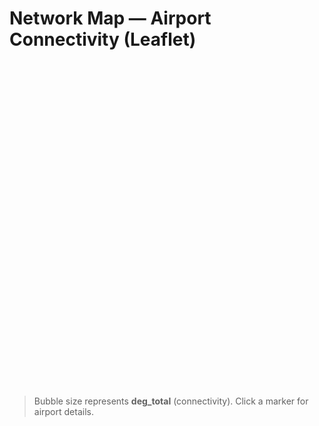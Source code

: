 # Network Map — Airport Connectivity (Leaflet)

<div id="map" style="height:520px; min-height:520px; width:100%; border-radius:8px; overflow:hidden;"></div>

<link rel="stylesheet" href="https://unpkg.com/leaflet@1.9.4/dist/leaflet.css"/>
<script src="https://unpkg.com/leaflet@1.9.4/dist/leaflet.js"></script>

<script>

function siteRoot(){
  const parts = location.pathname.split('/').filter(Boolean);
  return parts.length ? '/' + parts[0] + '/' : '/';
}
function bust(u){
  const v = Date.now(); // force fresh fetch on Pages/CDN
  return u + (u.includes('?') ? '&' : '?') + 'v=' + v;
}

function renderNetworkMap(){
  if (typeof L === 'undefined') { setTimeout(renderNetworkMap, 80); return; }
  // clear previous map instance if any (instant nav)
  if (window._leaflet_map) { try { window._leaflet_map.remove(); } catch(e){} }
  const map = window._leaflet_map = L.map('map', {preferCanvas:true});
  map.setView([25.25, 55.30], 3);
  L.tileLayer('https://{s}.tile.openstreetmap.org/{z}/{x}/{y}.png',{
    maxZoom: 8, attribution: '&copy; OpenStreetMap'
  }).addTo(map);
  setTimeout(()=>map.invalidateSize(), 150);

  const url = bust(siteRoot() + 'assets/airports.geojson');
  fetch(url).then(r=>{ if(!r.ok) throw new Error('HTTP '+r.status); return r.json(); })
  .then(geo=>{
    if (!geo.features || !geo.features.length){
      L.marker([25.252,55.364]).addTo(map).bindPopup('airports.geojson is empty.');
      return;
    }
    const layer = L.geoJSON(geo, {
      pointToLayer: (feat, latlng) => {
        const deg = (+feat.properties.deg_total) || 0;
        const r = Math.max(3, Math.sqrt(deg));
        return L.circleMarker(latlng, { radius:r, weight:1, color:'#1565c0', fillColor:'#42a5f5', fillOpacity:0.6 });
      },
      onEachFeature: (feat, l) => {
        const p = feat.properties || {};
        l.bindPopup(`<b>${p.iata || ''} — ${p.name || ''}</b><br/>${p.city || ''}, ${p.country || ''}<br/>deg_total: <b>${p.deg_total || 0}</b>`);
      }
    }).addTo(map);
    try { map.fitBounds(layer.getBounds(), {padding:[20,20]}); } catch(e){}
  })
  .catch(err=>{
    console.error('airports.geojson error:', err);
    L.marker([25.252,55.364]).addTo(map).bindPopup('airports.geojson not found.');
  });
}
// run on first load
if (document.readyState === 'loading') document.addEventListener('DOMContentLoaded', renderNetworkMap);
else renderNetworkMap();
// run again on every MkDocs Material instant navigation
if (window.document$) document$.subscribe(renderNetworkMap);
</script>

> Bubble size represents **deg_total** (connectivity). Click a marker for airport details.
